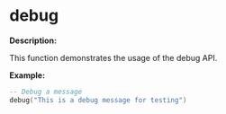 # debug

**Description:**

This function demonstrates the usage of the debug API.

**Example:**

```lua
-- Debug a message
debug("This is a debug message for testing")
```
